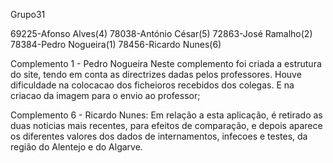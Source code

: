 Grupo31

69225-Afonso Alves(4) 
78038-António César(5)
72863-José Ramalho(2) 
78384-Pedro Nogueira(1) 
78456-Ricardo Nunes(6)

Complemento 1 - Pedro Nogueira
Neste complemento foi criada a estrutura do site, tendo em conta as directrizes dadas pelos professores. Houve dificuldade na colocacao dos ficheioros recebidos dos colegas. E na criacao da imagem para o envio ao professor;

Complemento 6 - Ricardo Nunes:
Em relação a esta aplicação, é retirado as duas noticias mais recentes, para efeitos de comparação, e depois aparece os diferentes valores dos dados de internamentos, infecoes e testes, da região do Alentejo e do Algarve.

